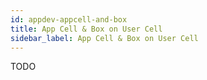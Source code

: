 ```yaml
---
id: appdev-appcell-and-box
title: App Cell & Box on User Cell
sidebar_label: App Cell & Box on User Cell
---
```


TODO
